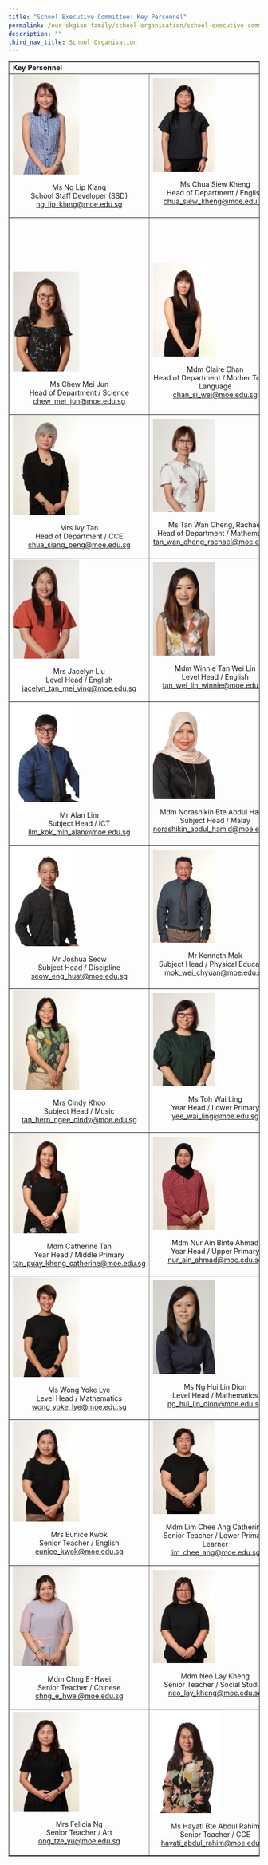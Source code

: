 ```yaml
---
title: "School Executive Committee: Key Personnel"
permalink: /our-skgian-family/school-organisation/school-executive-committee/key-personnel/
description: ""
third_nav_title: School Organisation
---
```

<table border="1" style="border-collapse: collapse; width: 100%;">
<tbody>
<tr>
<td colspan="2"><strong>Key Personnel</strong></td>
</tr>
<tr>
<td style="width: 50%;"><img src="/images/kp1.jpg" style="width: 50%;">
<p style="text-align: center;">Ms Ng Lip Kiang<br>School Staff Developer (SSD)<br><a target="" href="mailto:ng_lip_kiang@moe.edu.sg">ng_lip_kiang@moe.edu.sg</a></p>
</td>
<td style="width: 50%;"><img src="/images/kp2.jpg" style="width: 50%;">
<p style="text-align: center;">Ms Chua Siew Kheng<br>Head of Department / English<br><a href="mailto:chua_siew_kheng@moe.edu.sg">chua_siew_kheng@moe.edu.sg</a></p>
</td>
</tr>
<tr>
<td style="width: 50%;">
<p style="text-align: center;">&nbsp;</p>
<p style="text-align: center;">&nbsp;</p>
<p style="text-align: center;">&nbsp;</p>
<img src="/images/kp7.jpg" style="width: 50%;">
<p style="text-align: center;">Ms Chew Mei Jun <br> Head of Department / Science<a href="mailto:chew_mei_jun@moe.edu.sg"><br> chew_mei_jun@moe.edu.sg</a></p>
</td>
<td style="width: 50%;">
<p style="text-align: center;">&nbsp;</p>
<p style="text-align: center;">&nbsp;</p>
<img src="/images/kp4.jpg" style="width: 50%;">
<p style="text-align: center;">Mdm Claire Chan<br>Head of Department / Mother Tongue Language<br><a href="mailto:chan_si_wei@moe.edu.sg">chan_si_wei@moe.edu.sg</a></p>
</td>
</tr>
<tr>
<td style="width: 50%;"><img src="/images/kp5.jpg" style="width: 50%;">
<p style="text-align: center;">Mrs Ivy Tan<br>Head of Department / CCE<br><a href="mailto:chua_siang_peng@moe.edu.sg">chua_siang_peng@moe.edu.sg</a></p>
</td>
<td style="width: 50%;"><img src="/images/kp8.jpg" style="width: 50%;">
<p style="text-align: center;">Ms Tan Wan Cheng, Rachael<br>Head of Department / Mathematics<br><a href="mailto:tan_wan_cheng_rachael@moe.edu.sg">tan_wan_cheng_rachael@moe.edu.sg</a></p>
</td>
</tr>
<tr>
<td style="width: 50%;"><img src="/images/kp18.jpg" style="width: 50%;">
<p style="text-align: center;">Mrs Jacelyn Liu<br>Level Head / English<br><a href="mailto:jacelyn_tan_mei_ying@moe.edu.sg">jacelyn_tan_mei_ying@moe.edu.sg</a></p>
</td>
<td style="width: 50%;"><img src="/images/kp0025.jpeg" style="width: 50%;">
<p style="text-align: center;">Mdm Winnie Tan Wei Lin<br> Level Head / English<br><a href="mailto:tan_wei_lin_winnie@moe.edu.sg">tan_wei_lin_winnie@moe.edu.sg</a></p>
</td>
</tr>
<tr>
<td style="width: 50%;"><img src="/images/kp9.jpg" style="width: 50%;">
<p style="text-align: center;">Mr Alan Lim<br>Subject Head / ICT<br><a href="mailto:lim_kok_min_alan@moe.edu.sg">lim_kok_min_alan@moe.edu.sg</a></p>
</td>
<td style="width: 50%;"><img src="/images/kp10.jpg" style="width: 50%;">
<p style="text-align: center;">Mdm Norashikin Bte Abdul Hamid <br>Subject Head / Malay<br><a href="mailto:norashikin_abdul_hamid@moe.edu.sg">norashikin_abdul_hamid@moe.edu.sg</a></p>
</td>
</tr>
<tr>
<td style="width: 50%;"><img src="/images/kp11.jpg" style="width: 50%;">
<p style="text-align: center;">Mr Joshua Seow<br>Subject Head / Discipline<br><a href="mailto:seow_eng_huat@moe.edu.sg">seow_eng_huat@moe.edu.sg</a></p>
</td>
<td style="width: 50%;"><img src="/images/kp12.jpg" style="width: 50%;">
<p style="text-align: center;">Mr Kenneth Mok<br>Subject Head / Physical Education<br><a href="mailto:mok_wei_chyuan@moe.edu.sg">mok_wei_chyuan@moe.edu.sg</a></p>
</td>
</tr>
<tr>
<td style="width: 50%;"><img src="/images/kp13.jpg" style="width: 50%;">
<p style="text-align: center;">Mrs Cindy Khoo<br>Subject Head / Music<br><a href="mailto:tan_hern_ngee_cindy@moe.edu.sg">tan_hern_ngee_cindy@moe.edu.sg</a></p>
</td>
<td style="width: 50%;"><img src="/images/kp14.jpg" style="width: 50%;">
<p style="text-align: center;">Ms Toh Wai Ling<br>Year Head / Lower Primary<br><a href="mailto:yee_wai_ling@moe.edu.sg">yee_wai_ling@moe.edu.sg</a></p>
</td>
</tr>
<tr>
<td style="width: 50%;"><img src="/images/kp15.jpg" style="width: 50%;">
<p style="text-align: center;">Mdm Catherine Tan<br>Year Head / Middle Primary<br><a href="mailto:tan_puay_kheng_catherine@moe.edu.sg">tan_puay_kheng_catherine@moe.edu.sg</a></p>
</td>
<td style="width: 50%;"><img src="/images/kp16.jpg" style="width: 50%;">
<p style="text-align: center;">Mdm Nur Ain Binte Ahmad<br>Year Head / Upper Primary<br><a href="mailto:nur_ain_ahmad@moe.edu.sg">nur_ain_ahmad@moe.edu.sg</a></p>
</td>
</tr>
<tr>
<td style="width: 50%;"><img src="/images/kp17.jpg" style="width: 50%;">
<p style="text-align: center;">Ms Wong Yoke Lye<br>Level Head / Mathematics<br><a href="mailto:wong_yoke_lye@moe.edu.sg">wong_yoke_lye@moe.edu.sg</a></p>
</td>
<td style="width: 50%;"><img src="/images/kp0026.JPG" style="width: 50%;">
<p style="text-align: center;">Ms Ng Hui Lin Dion<br> Level Head / Mathematics<br><a href="mailto:ng_hui_lin_dion@moe.edu.sg">ng_hui_lin_dion@moe.edu.sg</a></p>
</td>
</tr>
<tr>
<td style="width: 50%;"><img src="/images/kp19.jpg" style="width: 50%;">
<p style="text-align: center;">Mrs Eunice Kwok<br>Senior Teacher / English<br><a href="mailto:eunice_kwok@moe.edu.sg">eunice_kwok@moe.edu.sg</a></p>
</td>
<td style="width: 50%;"><img src="/images/kp20.jpg" style="width: 50%;">
<p style="text-align: center;">Mdm Lim Chee Ang Catherine<br>Senior Teacher / Lower Primary Learner<br><a href="mailto:lim_chee_ang@moe.edu.sg">lim_chee_ang@moe.edu.sg</a></p>
</td>
</tr>
<tr>
<td style="width: 50%;"><img src="/images/kp21.jpg" style="width: 50%;">
<p style="text-align: center;">Mdm Chng E-Hwei<br>Senior Teacher / Chinese<br><a href="mailto:chng_e_hwei@moe.edu.sg">chng_e_hwei@moe.edu.sg</a></p>
</td>
<td style="width: 50%;"><img src="/images/kp22.jpg" style="width: 50%;">
<p style="text-align: center;">Mdm Neo Lay Kheng<br>Senior Teacher / Social Studies<br><a href="mailto:neo_lay_kheng@moe.edu.sg">neo_lay_kheng@moe.edu.sg</a></p>
</td>
</tr>
<tr>
<td style="width: 50%;"><img src="/images/kp23.jpg" style="width: 50%;">
<p style="text-align: center;">Mrs Felicia Ng<br>Senior Teacher / Art<br><a href="mailto:ong_tze_yu@moe.edu.sg">ong_tze_yu@moe.edu.sg</a></p>
</td>
<td style="width: 50%;"><img src="/images/kp0030.jpg" style="width: 55%;">
<p style="text-align: center;">Ms Hayati Bte Abdul Rahim<br>Senior Teacher / CCE<br><a href="hayati_abdul_rahim@moe.edu.sg">hayati_abdul_rahim@moe.edu.sg</a></p>
</td>
</tr>
</tbody>
</table>
